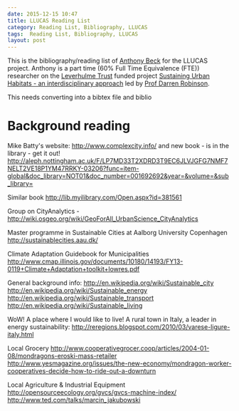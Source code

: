 ```yaml
---
date: 2015-12-15 10:47
title: LLUCAS Reading List
category: Reading List, Bibliography, LLUCAS
tags:  Reading List, Bibliography, LLUCAS
layout: post
---
```


This is the bibliography/reading list of [Anthony Beck](http://orcid.org/0000-0002-2991-811X) for the LLUCAS project. Anthony is a part time (60% Full Time Equivalence (FTE)) researcher on the [Leverhulme Trust](http://www.leverhulme.ac.uk/) funded project [Sustaining Urban Habitats - an interdisciplinary approach](http://www.nottingham.ac.uk/research/groups/environmental-physics-and-design/leverhulme-project.aspx) led by [Prof Darren Robinson](http://www.nottingham.ac.uk/engineering/departments/abe/people/darren.robinson).

This needs converting into a bibtex file and biblio

# Background reading

Mike Batty's website: http://www.complexcity.info/ and new book - is in the library - get it out! http://aleph.nottingham.ac.uk/F/LP7MD33T2XDRD3T9EC6JLVJGFG7NMF7NELT2VE18P1YM47RRKY-03206?func=item-global&doc_library=NOT01&doc_number=001692692&year=&volume=&sub_library=

Similar book http://lib.myilibrary.com/Open.aspx?id=381561


Group on CityAnalytics - http://wiki.osgeo.org/wiki/GeoForAll_UrbanScience_CityAnalytics

Master programme in Sustainable Cities at Aalborg University Copenhagen
http://sustainablecities.aau.dk/

Climate Adaptation Guidebook for Municipalities
http://www.cmap.illinois.gov/documents/10180/14193/FY13-0119+Climate+Adaptation+toolkit+lowres.pdf

General background info:
http://en.wikipedia.org/wiki/Sustainable_city 
http://en.wikipedia.org/wiki/Sustainable_energy
http://en.wikipedia.org/wiki/Sustainable_transport  
http://en.wikipedia.org/wiki/Sustainable_living 

WoW! A place where I would like to live!
A rural town in Italy, a leader in energy sustainability:
http://reregions.blogspot.com/2010/03/varese-ligure-italy.html 

Local Grocery
http://www.cooperativegrocer.coop/articles/2004-01-08/mondragons-eroski-mass-retailer 
http://www.yesmagazine.org/issues/the-new-economy/mondragon-worker-cooperatives-decide-how-to-ride-out-a-downturn 

Local Agriculture & Industrial Equipment
http://opensourceecology.org/gvcs/gvcs-machine-index/
http://www.ted.com/talks/marcin_jakubowski
